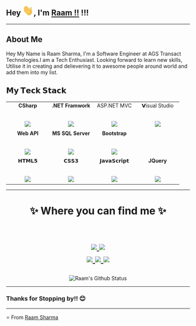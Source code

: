 ## Hey <img src="https://raw.githubusercontent.com/RaammSharma19/RaammSharma19/main/Hi.gif" width="30px">, I'm [Raam !!](https://github.com/RaammSharma19) !!!

</h2>

<hr/>

## About Me

Hey My Name is Raam Sharma, I'm a Software Engineer at AGS Transact Technologies.I am a Tech Enthusiast. Looking forward to learn new skills, Utilise it in creating and delievering it to awesome people around world and add them into my list.


## 𝗠𝘆 𝗧𝗲𝗰𝗸 𝗦𝘁𝗮𝗰𝗸

<table>
  <tbody>
    <tr valign="top">
      <td width="25%" align="center">
        <span><strong>CSharp</strong>
        </span><br><br><br>
        <img height="64px" src="https://upload.wikimedia.org/wikipedia/commons/thumb/0/0d/C_Sharp_wordmark.svg/800px-C_Sharp_wordmark.svg.png">
      </td>
      <td width="25%" align="center">
        <span><strong>.NET Framwork</strong>
        </span><br><br><br>
        <img height="64px" src="https://upload.wikimedia.org/wikipedia/commons/thumb/7/7d/Microsoft_.NET_logo.svg/800px-Microsoft_.NET_logo.svg.png">
      </td>
      <td width="25%" align="center">
        <span>ASP.NET MVC</span><br><br><br>
        <img height="64px" src="https://blog.tech-fellow.net/content/images/size/w2000/2019/04/asp-net-mvc-1-.jpg">
      </td>
      <td width="25%" align="center">
        <span>𝗩isual Studio</span><br><br><br>
        <img height="64px" src="https://cdn.svgporn.com/logos/visual-studio-code.svg">
      </td>
    </tr>
    <tr valign="top">
      <td width="25%" align="center">
        <span><strong>Web API</strong></span><br><br><br>
        <img height="64px" src="https://dotnettrickscloud.blob.core.windows.net/uploads/CourseImages/becomeanaspnetwebapideveloper-mobile.png">
      </td>
      <td width="25%" align="center">
        <span><strong>MS SQL Server</strong></span><br><br><br>
        <img height="64px" src="https://upload.wikimedia.org/wikipedia/de/8/8c/Microsoft_SQL_Server_Logo.svg">
      </td>
      <td width="25%" align="center">
        <span><strong>Bootstrap</strong></span><br><br><br>
        <img height="64px" src="https://cdn.svgporn.com/logos/bootstrap.svg">
      </td>
      <td width="25%" align="center">
            <!--  <span><strong>C</strong></span><br><br><br>
        <img height="64px" src="https://upload.wikimedia.org/wikipedia/commons/thumb/3/35/The_C_Programming_Language_logo.svg/564px-The_C_Programming_Language_logo.svg.png"> -->
      </td> 
    </tr>
    <tr valign="top">
      <td width="25%" align="center">
        <span>𝗛𝗧𝗠𝗟𝟱</span><br><br><br>
        <img height="64px" src="https://cdn.svgporn.com/logos/html-5.svg">
      </td>
      <td width="25%" align="center">
        <span>𝗖𝗦𝗦𝟯</span><br><br><br>
        <img height="64px" src="https://cdn.svgporn.com/logos/css-3.svg">
      </td>
      <td width="25%" align="center">
        <span>𝗝𝗮𝘃𝗮𝗦𝗰𝗿𝗶𝗽𝘁</span><br><br><br>
        <img height="64px" src="https://cdn.svgporn.com/logos/javascript.svg">
      </td>
      <td width="25%" align="center">
        <span><strong>JQuery</strong>
        </span><br><br><br>
        <img height="64px" src="https://upload.wikimedia.org/wikipedia/en/thumb/9/9e/JQuery_logo.svg/1920px-JQuery_logo.svg.png">
      </td>
    </tr>
  </tbody>
</table>
<hr>

<h1 align="center">
✨ Where you can find me ✨
  

<p align="center">
  <br/>
  <a href="https://www.linkedin.com/in/RaammSharma19/">
    <img src="https://img.shields.io/badge/LinkedIn-%230077B5.svg?&style=flat-square&logo=linkedin&logoColor=white">
  </a>
  
  <a href="https://github.com/RaammSharma19">
    <img src="https://img.shields.io/badge/Github-%230A0A0A.svg?&style=flat-square&logo=Github&logoColor=white">  
  </a>


  <br/>
  <a href="https://www.facebook.com/RaammSharma19">
    <img src="https://img.shields.io/badge/Facebook-%231877F2.svg?&style=flat-square&logo=facebook&logoColor=white">  
  </a>
 
  <a href="https://www.instagram.com/RaammSharma19/">
    <img src="https://img.shields.io/badge/Instagram-%23E4405F.svg?&style=flat-square&logo=instagram&logoColor=white">
  </a>

  <a href="https://twitter.com/RaammSharma19">
    <img src="https://img.shields.io/badge/twitter-%230077D4.svg?&style=flat-square&logo=twitter&logoColor=white">
  </a>
</p>
</h1>

<div align = "center">

![Raam's Github Status](https://github-readme-stats.vercel.app/api?username=RaammSharma19&show_icons=true&title_color=3793c4&icon_color=ffbb00&text_color=ffffff&bg_color=000000)

<hr>

</div>

<h3>Thanks for Stopping by!! 😊</h3>


---
⭐️ From [Raam Sharma](https://github.com/RaammSharma19) 
